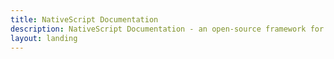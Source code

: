 ```yaml
---
title: NativeScript Documentation
description: NativeScript Documentation - an open-source framework for the cross-platform development of truly native apps.
layout: landing
---
```


